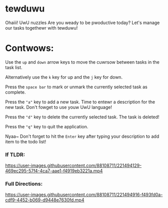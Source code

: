 # tewduwu

Ohaiii! UwU nuzzles Are you weady to be pwoductive today? Let's manage our tasks togethewr with tewduwu!

# Contwows:

Use the `up` and `down` arrow keys to move the cuwrsow between tasks in the task list.

Alternatively use the `k` key for up and the `j` key for down.

Press the `space bar` to mark or unmark the currently selected task as complete.

Press the `"a"` key to add a new task. Time to entewr a description for the new task. Don't fowget to use youw UwU language!

Press the `"d"` key to delete the currently selected task. The task is  deleted!

Press the `"q"` key to quit the application.

Nyaa~ Don't forget to hit the `Enter` key after typing your description to add item to the todo list!

### If TLDR:


https://user-images.githubusercontent.com/88108711/221494129-469ec295-57f4-4ca7-aae1-f4919eb3221a.mp4


### Full Directions:
https://user-images.githubusercontent.com/88108711/221494916-f493fd0a-cdf9-4452-b069-d9448e7630fd.mp4

